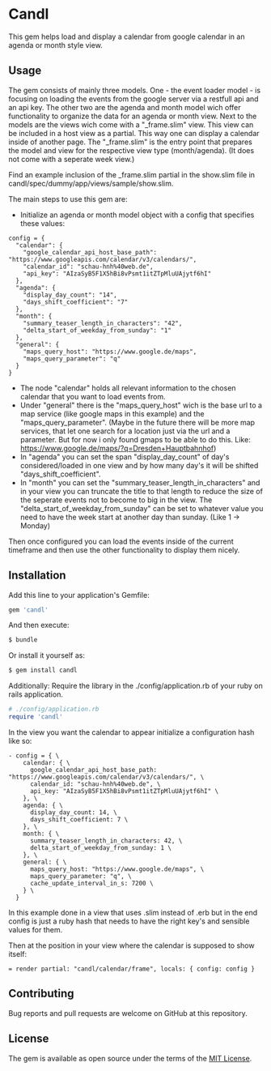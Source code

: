 # Candl

This gem helps load and display a calendar from google calendar in an agenda or month style view.

## Usage

The gem consists of mainly three models. One - the event loader model - is focusing on loading the events from the google server via a restfull api and an api key. The other two are the agenda and month model wich offer functionality to organize the data for an agenda or month view. Next to the models are the views wich come with a "_frame.slim" view. This view can be included in a host view as a partial. This way one can display a calendar inside of another page. The "_frame.slim" is the entry point that prepares the model and view for the respective view type (month/agenda). (It does not come with a seperate week view.)

Find an example inclusion of the _frame.slim partial in the show.slim file in candl/spec/dummy/app/views/sample/show.slim.

The main steps to use this gem are:
- Initialize an agenda or month model object with a config that specifies these values:

````
config = {
  "calendar": {
    "google_calendar_api_host_base_path": "https://www.googleapis.com/calendar/v3/calendars/",
    "calendar_id": "schau-hnh%40web.de",
    "api_key": "AIzaSyB5F1X5hBi8vPsmt1itZTpMluUAjytf6hI"
  },
  "agenda": {
    "display_day_count": "14",
    "days_shift_coefficient": "7"
  },
  "month": {
    "summary_teaser_length_in_characters": "42",
    "delta_start_of_weekday_from_sunday": "1"
  },
  "general": {
    "maps_query_host": "https://www.google.de/maps",
    "maps_query_parameter": "q"
  }
}
````

- The node "calendar" holds all relevant information to the chosen calendar that you want to load events from.
- Under "general" there is the "maps_query_host" wich is the base url to a map service (like google maps in this example) and the "maps_query_parameter". (Maybe in the future there will be more map services, that let one search for a location just via the url and a parameter. But for now i only found gmaps to be able to do this. Like: https://www.google.de/maps/?q=Dresden+Hauptbahnhof)
- In "agenda" you can set the span "display_day_count" of day's considered/loaded in one view and by how many day's it will be shifted "days_shift_coefficient".
- In "month" you can set the "summary_teaser_length_in_characters" and in your view you can truncate the title to that length to reduce the size of the seperate events not to become to big in the view. The "delta_start_of_weekday_from_sunday" can be set to whatever value you need to have the week start at another day than sunday. (Like 1 -> Monday)

Then once configured you can load the events inside of the current timeframe and then use the other functionality to display them nicely.

## Installation

Add this line to your application's Gemfile:

```ruby
gem 'candl'
```

And then execute:
```bash
$ bundle
```

Or install it yourself as:
```bash
$ gem install candl
```

Additionally:
Require the library in the ./config/application.rb of your ruby on rails application.
```ruby
# ./config/application.rb
require 'candl'
```

In the view you want the calendar to appear initialize a configuration hash like so:
```slim
- config = { \
    calendar: { \
      google_calendar_api_host_base_path: "https://www.googleapis.com/calendar/v3/calendars/", \
      calendar_id: "schau-hnh%40web.de", \
      api_key: "AIzaSyB5F1X5hBi8vPsmt1itZTpMluUAjytf6hI" \
    }, \
    agenda: { \
      display_day_count: 14, \
      days_shift_coefficient: 7 \
    }, \
    month: { \
      summary_teaser_length_in_characters: 42, \
      delta_start_of_weekday_from_sunday: 1 \
    }, \
    general: { \
      maps_query_host: "https://www.google.de/maps", \
      maps_query_parameter: "q", \
      cache_update_interval_in_s: 7200 \
    } \
  }
```
In this example done in a view that uses .slim instead of .erb but in the end config is just a ruby hash that needs to have the right key's and sensible values for them.

Then at the position in your view where the calendar is supposed to show itself:
```slim
= render partial: "candl/calendar/frame", locals: { config: config }
```

## Contributing

Bug reports and pull requests are welcome on GitHub at this repository.

## License

The gem is available as open source under the terms of the [MIT License](https://opensource.org/licenses/MIT).
